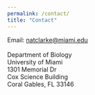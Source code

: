 ```yaml
---
permalink: /contact/
title: "Contact"
---
```


Email: natclarke@miami.edu\
\
Department of Biology\
University of Miami\
1301 Memorial Dr\
Cox Science Building\
Coral Gables, FL 33146
